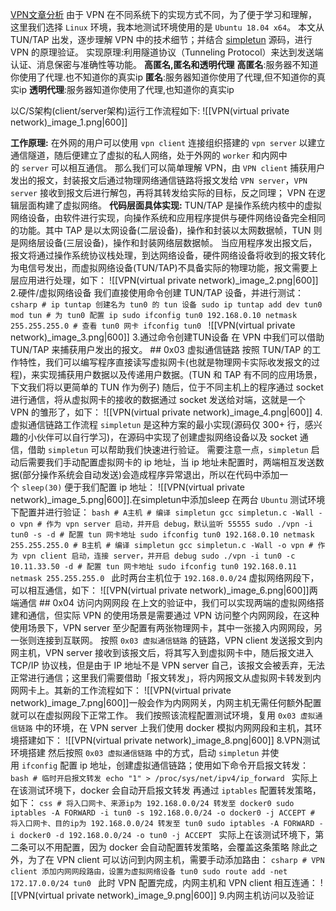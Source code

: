 [VPN文章分析](https://www.anquanke.com/post/id/248136)
由于 VPN 在不同系统下的实现方式不同，为了便于学习和理解，这里我们选择 `Linux` 环境，我本地测试环境使用的是 `Ubuntu 18.04 x64`。
本文从 TUN/TAP 出发，逐步理解 VPN 中的技术细节；并结合 [simpletun](https://github.com/gregnietsky/simpletun) 源码，进行 VPN 的原理验证。
实现原理:利用隧道协议（Tunneling Protocol）来达到发送端认证、消息保密与准确性等功能。
**高匿名,匿名和透明代理**
	**高匿名**:服务器不知道你使用了代理.也不知道你的真实ip
	**匿名**:服务器知道你使用了代理,但不知道你的真实ip
	**透明代理**:服务器知道你使用了代理,也知道你的真实ip

以C/S架构(client/server架构)运行工作流程如下:
	![[VPN(virtual private network)_image_1.png|600]]

**工作原理:**
	在外网的用户可以使用 `vpn client` 连接组织搭建的 `vpn server` 以建立通信隧道，随后便建立了虚拟的私人网络，处于外网的 `worker` 和内网中的 `server` 可以相互通信。
	那么我们可以简单理解 VPN，由 `VPN client` 捕获用户发出的报文，封装报文后通过物理网络通信链路将报文发给 `VPN server`，`VPN server` 接收到报文后进行解包，再将其转发给实际的目标，反之同理； VPN 在逻辑层面构建了虚拟网络。
**代码层面具体实现:**
	TUN/TAP 是操作系统内核中的虚拟网络设备，由软件进行实现，向操作系统和应用程序提供与硬件网络设备完全相同的功能。其中 TAP 是以太网设备(二层设备)，操作和封装以太网数据帧，TUN 则是网络层设备(三层设备)，操作和封装网络层数据帧。
	当应用程序发出报文后，报文将通过操作系统协议栈处理，到达网络设备，硬件网络设备将收到的报文转化为电信号发出，而虚拟网络设备(TUN/TAP)不具备实际的物理功能，报文需要上层应用进行处理，如下：
	![[VPN(virtual private network)_image_2.png|600]]
	2.硬件/虚拟网络设备
	我们直接使用命令创建 TUN/TAP 设备，并进行测试：
	```csharp
	# ip tuntap 创建名为 tun0 的 tun 设备
	sudo ip tuntap add dev tun0 mod tun
	# 为 tun0 配置 ip
	sudo ifconfig tun0 192.168.0.10 netmask 255.255.255.0
	# 查看 tun0 网卡
	ifconfig tun0
	```
	![[VPN(virtual private network)_image_3.png|600]]
	3.通过命令创建TUN设备
	在 VPN 中我们可以借助 TUN/TAP 来捕获用户发出的报文。
	## 0x03 虚拟通信链路
	按照 TUN/TAP 的工作特性，我们可以编写程序直接读写虚拟网卡(也就是物理网卡实际收发报文的过程)，来实现捕获用户数据以及传递用户数据。(TUN 和 TAP 有不同的应用场景，下文我们将以更简单的 TUN 作为例子)
	随后，位于不同主机上的程序通过 socket 进行通信，将从虚拟网卡的接收的数据通过 socket 发送给对端，这就是一个 VPN 的雏形了，如下：
	![[VPN(virtual private network)_image_4.png|600]]
	4.虚拟通信链路工作流程
	`simpletun` 是这种方案的最小实现(源码仅 300+ 行，感兴趣的小伙伴可以自行学习)，在源码中实现了创建虚拟网络设备以及 socket 通信，借助 `simpletun` 可以帮助我们快速进行验证。
	需要注意一点，`simpletun` 启动后需要我们手动配置虚拟网卡的 ip 地址，当 ip 地址未配置时，两端相互发送数据(部分操作系统会自动发送)会造成程序异常退出，所以在代码中添加一个 `sleep(30)` 便于我们配置 ip 地址：
	![[VPN(virtual private network)_image_5.png|600]].在simpletun中添加sleep
	在两台 `Ubuntu` 测试环境下配置并进行验证：
	```bash
	# A主机
	# 编译 simpletun
	gcc simpletun.c -Wall -o vpn
	# 作为 vpn server 启动，并开启 debug，默认监听 55555
	sudo ./vpn -i tun0 -s -d
	# 配置 tun 网卡地址
	sudo ifconfig tun0 192.168.0.10 netmask 255.255.255.0
	# B主机
	# 编译 simpletun
	gcc simpletun.c -Wall -o vpn
	# 作为 vpn client 启动，连接 server，并开启 debug
	sudo ./vpn -i tun0 -c 10.11.33.50 -d
	# 配置 tun 网卡地址
	sudo ifconfig tun0 192.168.0.11 netmask 255.255.255.0
	```
	此时两台主机位于 `192.168.0.0/24` 虚拟网络网段下，可以相互通信，如下：
	![[VPN(virtual private network)_image_6.png|600]]两端通信
	## 0x04 访问内网网段
	在上文的验证中，我们可以实现两端的虚拟网络搭建和通信，但实际 VPN 的使用场景是需要通过 VPN 访问整个内网网段，在这种使用场景下，VPN server 至少配置有两张物理网卡，其中一张接入内网网段，另一张则连接到互联网。
	按照 `0x03 虚拟通信链路` 的链路，VPN client 发送报文到内网主机，VPN server 接收到该报文后，将其写入到虚拟网卡中，随后报文进入 TCP/IP 协议栈，但是由于 IP 地址不是 VPN server 自己，该报文会被丢弃，无法正常进行通信；这里我们需要借助「报文转发」，将内网报文从虚拟网卡转发到内网网卡上。其新的工作流程如下：
	![[VPN(virtual private network)_image_7.png|600]]一般会作为内网网关，内网主机无需任何额外配置就可以在虚拟网段下正常工作。
	我们按照该流程配置测试环境，复用 `0x03 虚拟通信链路` 中的环境，在 VPN server 上我们使用 docker 模拟内网网段和主机，其环境搭建如下：
	![[VPN(virtual private network)_image_8.png|600]]
	8.VPN测试环境搭建
	然后按照 `0x03 虚拟通信链路` 中的方式，启动 `simpletun` 并使用 `ifconfig` 配置 ip 地址，创建虚拟通信链路；使用如下命令开启报文转发：
	```bash
	# 临时开启报文转发
	echo "1" > /proc/sys/net/ipv4/ip_forward
	```
	实际上在该测试环境下，docker 会自动开启报文转发
	再通过 `iptables` 配置转发策略，如下：
	```css
	# 将入口网卡、来源ip为 192.168.0.0/24 转发至 docker0
	sudo iptables -A FORWARD -i tun0 -s 192.168.0.0/24 -o docker0 -j ACCEPT
	# 将入口网卡、目的ip为 192.168.0.0/24 转发至 tun0
	sudo iptables -A FORWARD -i docker0 -d 192.168.0.0/24 -o tun0 -j ACCEPT
	```
	实际上在该测试环境下，第二条可以不用配置，因为 docker 会自动配置转发策略，会覆盖这条策略
	除此之外，为了在 VPN client 可以访问到内网主机，需要手动添加路由：
	```csharp
	# VPN client 添加内网网段路由，设置为虚拟网络设备 tun0
	sudo route add -net 172.17.0.0/24 tun0
	```
	此时 VPN 配置完成，内网主机和 VPN client 相互连通：
	![[VPN(virtual private network)_image_9.png|600]]
	9.内网主机访问以及验证
